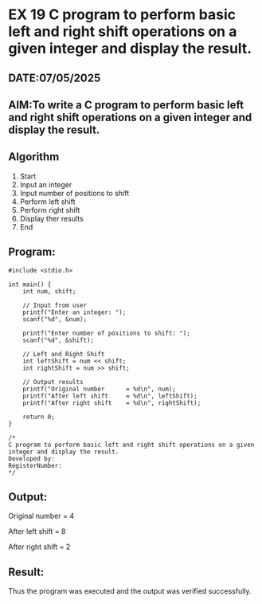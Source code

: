 # EX 19 C program to perform basic left and right shift operations on a given integer and display the result.
## DATE:07/05/2025
## AIM:To write a C program to perform basic left and right shift operations on a given integer and display the result.

## Algorithm
1. Start
2. Input an integer
3. Input number of positions to shift
4. Perform left shift
5. Perform right shift
6. Display ther results
7. End

## Program:
```
#include <stdio.h>

int main() {
    int num, shift;

    // Input from user
    printf("Enter an integer: ");
    scanf("%d", &num);

    printf("Enter number of positions to shift: ");
    scanf("%d", &shift);

    // Left and Right Shift
    int leftShift = num << shift;
    int rightShift = num >> shift;

    // Output results
    printf("Original number      = %d\n", num);
    printf("After left shift     = %d\n", leftShift);
    printf("After right shift    = %d\n", rightShift);

    return 0;
}

/*
C program to perform basic left and right shift operations on a given integer and display the result.
Developed by: 
RegisterNumber:  
*/
```

## Output:
Original number      = 4

After left shift     = 8

After right shift    = 2


## Result:
Thus the program was executed and the output was verified successfully.
